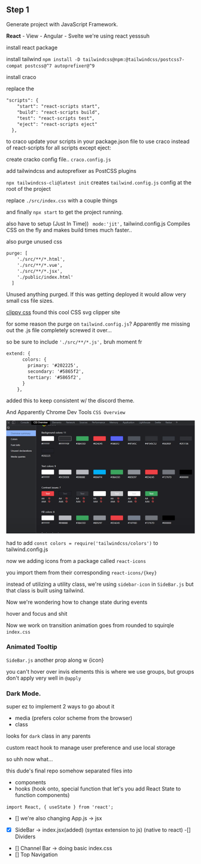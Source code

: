 ## Step 1
Generate project with JavaScript Framework.

**React** - View - Angular - Svelte
we're using react yesssuh

install react package

install tailwind
`npm install -D tailwindcss@npm:@tailwindcss/postcss7-compat postcss@^7 autoprefixer@^9`

install craco


replace the 
```
"scripts": {
    "start": "react-scripts start",
    "build": "react-scripts build",
    "test": "react-scripts test",
    "eject": "react-scripts eject"
  },
```
to craco
update your scripts in your package.json file to use craco instead of react-scripts for all scripts except eject:

create cracko config file..
`craco.config.js`

add tailwindcss and autoprefixer as PostCSS plugins


`npx tailwindcss-cli@latest init`
creates `tailwind.config.js` config at the root of the project

replace `./src/index.css`
with a couple things

and finally 
`npx start`
to get the project running.

also have to setup 
(Just In Time))
` mode:'jit',`
tailwind.config.js
Compiles CSS on the fly and makes build times much faster..

also purge unused css

```
purge: [
    './src/**/*.html',
    './src/**/*.vue',
    './src/**/*.jsx',
    './public/index.html'
  ]
```
Unused anything purged.
If this was getting deployed it would allow very small css file sizes.


[clippy css](https://bennettfeely.com/clippy/)
found this cool CSS svg clipper site


for some reason the purge on `tailwind.config.js`? Apparently me missing out the .js file completely screwed it over...

so be sure to include 
    `'./src/**/*.js',`
    bruh moment fr

```
extend: {
      colors: {
        primary: '#202225',
        secondary: '#5865f2',
        tertiary: '#5865f2',
      }
    },
```
added this to keep consistent w/ the discord theme.


And Apparently Chrome Dev Tools
`CSS Overview`

![CSS-Overview // Chrome Dev Tools](CSS-overview.png)


had to add 
`const colors = require('tailwindcss/colors')`
to tailwind.config.js

now we adding icons from a package called 
`react-icons`

you import them from their corresponding
`react-icons/{key}`


instead of utilizing a utility class, we're using 
`sidebar-icon` in `SideBar.js`
but that class is built using tailwind.


Now we're wondering how to change state during 
events

hover and focus and shit


Now we work on transition animation
goes from rounded to squirqle
`index.css`



### Animated Tooltip
`SideBar.js` another prop along w {icon}

you can't hover over invis elements
this is where we use groups, but groups don't apply very well in `@apply`


### Dark Mode.
super ez to implement
2 ways to go about it
- media (prefers color scheme from the browser)
- class

looks for `dark` class in any parents

custom react hook to manage user preference and use local storage


so uhh now what...

this dude's final repo somehow separated files into
- components
- hooks 
(hook onto, special function that let's you add React State to function components)

`import React, { useState } from 'react';`


- [] we're also changing App.js -> jsx


-[x] SideBar -> index.jsx(added) (syntax extension to js) (native to react)
-[] Dividers

- [] Channel Bar -> doing basic index.css
- [] Top Navigation